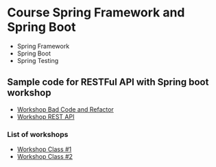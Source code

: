 # Course Spring Framework and Spring Boot
* Spring Framework
* Spring Boot
* Spring Testing

## Sample code for RESTFul API with Spring boot workshop
* [Workshop Bad Code and Refactor](https://github.com/up1/workshop-advance-java-01/tree/main/workshop01)
* [Workshop REST API](https://github.com/up1/course-springboot-2020/wiki/Workshop-REST-API)

### List of workshops
* [Workshop Class #1](https://github.com/up1/course-springboot-2020/tree/main/workshop)
* [Workshop Class #2](https://github.com/up1/workshop-spring-20210215)
